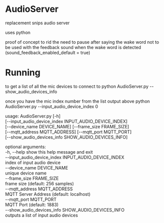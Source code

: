 # AudioServer
replacement snips audio server

uses python 

proof of concept to rid the need to pause after saying the wake word
not to be used with the feedback sound when the wake word is detected (sound_feedback_enabled_default = true)

# Running

to get a list of all the mic devices to connect to
python AudioServer.py --show_audio_devices_info

once you have the mic index number from the list output above 
python AudioServer.py --input_audio_device_index 0 

usage: AudioServer.py [-h]  
                      [--input_audio_device_index INPUT_AUDIO_DEVICE_INDEX]  
                      [--device_name DEVICE_NAME] [--frame_size FRAME_SIZE]  
                      [--mqtt_address MQTT_ADDRESS] [--mqtt_port MQTT_PORT]  
                      [--show_audio_devices_info SHOW_AUDIO_DEVICES_INFO]  

optional arguments:  
  -h, --help            show this help message and exit  
  --input_audio_device_index INPUT_AUDIO_DEVICE_INDEX  
                        index of input audio device  
  --device_name DEVICE_NAME  
                        unique device name  
  --frame_size FRAME_SIZE  
                        frame size (default: 256 samples)  
  --mqtt_address MQTT_ADDRESS  
                        MQTT Server Address (default: localhost)  
  --mqtt_port MQTT_PORT  
                        MQTT Port (default: 1883)  
  --show_audio_devices_info SHOW_AUDIO_DEVICES_INFO  
                        outputs a list of input audio devices  

